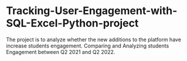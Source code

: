 # Tracking-User-Engagement-with-SQL-Excel-Python-project
 The project is to analyze whether the new additions to the platform have increase students engagement. Comparing and Analyzing students Engagement between Q2 2021 and Q2 2022.
